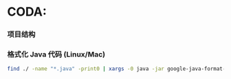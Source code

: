 # CODA:

### 项目结构

### 格式化 Java 代码 (Linux/Mac)

```bash
find ./ -name "*.java" -print0 | xargs -0 java -jar google-java-format-1.24.0-all-deps.jar --replace
```